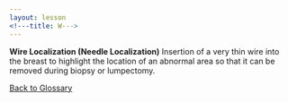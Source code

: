 ```yaml
---
layout: lesson
<!---title: W--->
---
```


**Wire Localization (Needle Localization)** 
Insertion of a very thin wire into the breast to highlight the location of an abnormal area so that it can be removed during biopsy or lumpectomy.

<a href="https://scnslabutsa.github.io/myhthelperEduContent/Glossary/index.html">Back to Glossary</a>

